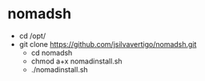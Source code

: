 # nomadsh

  - cd /opt/
   - git clone https://github.com/jsilvavertigo/nomadsh.git
     - cd nomadsh
      - chmod a+x nomadinstall.sh
       - ./nomadinstall.sh
